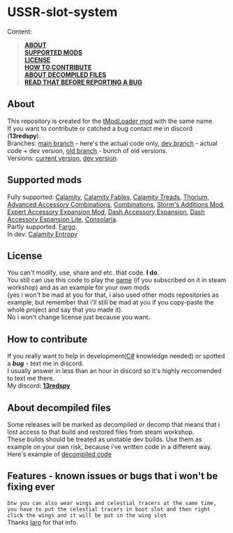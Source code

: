# USSR-slot-system
Content:
> [**__ABOUT__**](https://github.com/RSG-13/USSR-slot-system/tree/main/README.md#about)<br/>
> [**__SUPPORTED MODS__**](https://github.com/RSG-13/USSR-slot-system/tree/main/README.md#supported-mods)<br/>
> [**__LICENSE__**](https://github.com/RSG-13/USSR-slot-system/tree/main/README.md#license)<br/>
> [**__HOW TO CONTRIBUTE__**](https://github.com/RSG-13/USSR-slot-system/tree/main/README.md#how-to-contribute)<br/>
> [**__ABOUT DECOMPILED FILES__**](https://github.com/RSG-13/USSR-slot-system/tree/main/README.md#about-decompiled-files)<br/>
> [**__READ THAT BEFORE REPORTING A BUG__**](https://github.com/RSG-13/USSR-slot-system/tree/main/README.md#features---known-issues-or-bugs-that-i-wont-be-fixing-ever)

## About
This repository is created for the [tModLoader mod](https://steamcommunity.com/sharedfiles/filedetails/?id=3412903487) with the same name.<br/>
If you want to contribute or catched a bug contact me in discord (**__13redspy__**).<br/>
Branches: [main branch](https://github.com/RSG-13/USSR-slot-system/tree/main) - here's the actual code only, [dev branch](https://github.com/RSG-13/USSR-slot-system/tree/dev) - actual code + dev version, [old branch](https://github.com/RSG-13/USSR-slot-system/tree/old) - bunch of old versions.<br/>
Versions: [current version](https://github.com/RSG-13/USSR-slot-system/tree/main/0.2.3), [dev version](https://github.com/RSG-13/USSR-slot-system/tree/dev/dev0.2.4).<br/>

## Supported mods
Fully supported: [Calamity](https://steamcommunity.com/sharedfiles/filedetails/?id=2824688072&searchtext=Calamity), [Calamity Fables](https://steamcommunity.com/sharedfiles/filedetails/?id=3449156562), [Calamity Treads](https://steamcommunity.com/sharedfiles/filedetails/?id=3040406362), [Thorium](https://steamcommunity.com/sharedfiles/filedetails/?id=2909886416&searchtext=Thorium), [Advanced Accessory Combinations](https://steamcommunity.com/sharedfiles/filedetails/?id=3433296738), [Combinations](https://steamcommunity.com/sharedfiles/filedetails/?id=2801796077), [Storm's Additions Mod](https://steamcommunity.com/sharedfiles/filedetails/?id=2747380524), [Expert Accessory Expansion Mod](https://steamcommunity.com/sharedfiles/filedetails/?id=3161926149), [Dash Accessory Expansion](https://steamcommunity.com/sharedfiles/filedetails/?id=3000550227), [Dash Accessory Expansion Lite](https://steamcommunity.com/sharedfiles/filedetails/?id=2989124084), [Consolaria](https://steamcommunity.com/sharedfiles/filedetails/?id=2864843929).<br/>
Partly supported: [Fargo](https://steamcommunity.com/sharedfiles/filedetails/?id=2815540735&searchtext=Fargo).<br/>
In dev: [Calamity Entropy](https://steamcommunity.com/sharedfiles/filedetails/?id=3316697363)<br/>

## License
You can't modify, use, share and etc. that code.  **__I do__**.<br/>
You still can use this code to play the [game](https://store.steampowered.com/app/1281930/tModLoader/) (if you subscribed on it in steam workshop) and as an example for your own mods<br/>
(yes i won't be mad at you for that, i also used other mods repositories as example, but remember that i'll still be mad at you if you copy-paste the whole project and say that you made it).<br/>
No i won't change license just because you want.<br/>

## How to contribute
If you really want to help in development([C#](https://learn.microsoft.com/en-us/dotnet/csharp/) knowledge needed) or spotted a ***bug*** - text me in discord.<br/>
I usually answer in less than an hour in discord so it's highly reccomended to text me there.<br/>
My discord: <ins>**__13redspy__**</ins>

## About decompiled files
Some releases will be marked as decompiled or decomp that means that i lost access to that build and restored files from steam workshop.<br/>
These builds should be treated as unstable dev builds. Use them as example on your own risk, because i've written code in a different way.<br/>
Here's example of [decompiled code](https://github.com/RSG-13/USSR-slot-system/tree/main/decompiled-0.2/)

## Features - known issues or bugs that i won't be fixing ever
`
btw you can also wear wings and celestial tracers at the same time, you have to put the celestial tracers in boot slot and then right click the wings and it will be put in the wing slot
`<br/>
Thanks [Iaro](https://steamcommunity.com/id/yaroslav0808) for that info.<br/>
